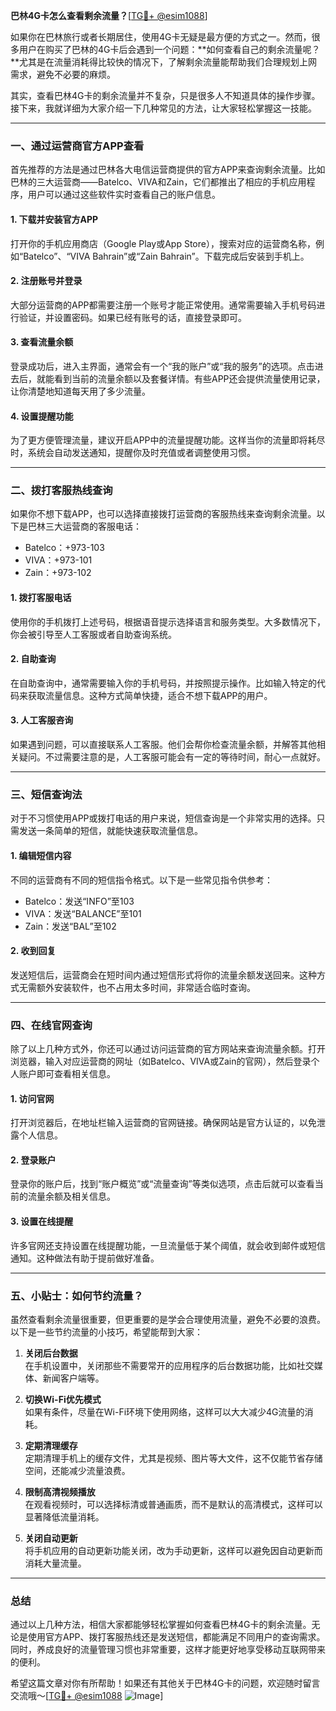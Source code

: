 **巴林4G卡怎么查看剩余流量？**[[TG💪+ @esim1088](https://t.me/s/esim1088)]

如果你在巴林旅行或者长期居住，使用4G卡无疑是最方便的方式之一。然而，很多用户在购买了巴林的4G卡后会遇到一个问题：**如何查看自己的剩余流量呢？**尤其是在流量消耗得比较快的情况下，了解剩余流量能帮助我们合理规划上网需求，避免不必要的麻烦。

其实，查看巴林4G卡的剩余流量并不复杂，只是很多人不知道具体的操作步骤。接下来，我就详细为大家介绍一下几种常见的方法，让大家轻松掌握这一技能。

---

### **一、通过运营商官方APP查看**

首先推荐的方法是通过巴林各大电信运营商提供的官方APP来查询剩余流量。比如巴林的三大运营商——Batelco、VIVA和Zain，它们都推出了相应的手机应用程序，用户可以通过这些软件实时查看自己的账户信息。

#### **1. 下载并安装官方APP**
打开你的手机应用商店（Google Play或App Store），搜索对应的运营商名称，例如“Batelco”、“VIVA Bahrain”或“Zain Bahrain”。下载完成后安装到手机上。

#### **2. 注册账号并登录**
大部分运营商的APP都需要注册一个账号才能正常使用。通常需要输入手机号码进行验证，并设置密码。如果已经有账号的话，直接登录即可。

#### **3. 查看流量余额**
登录成功后，进入主界面，通常会有一个“我的账户”或“我的服务”的选项。点击进去后，就能看到当前的流量余额以及套餐详情。有些APP还会提供流量使用记录，让你清楚地知道每天用了多少流量。

#### **4. 设置提醒功能**
为了更方便管理流量，建议开启APP中的流量提醒功能。这样当你的流量即将耗尽时，系统会自动发送通知，提醒你及时充值或者调整使用习惯。

---

### **二、拨打客服热线查询**

如果你不想下载APP，也可以选择直接拨打运营商的客服热线来查询剩余流量。以下是巴林三大运营商的客服电话：

- Batelco：+973-103  
- VIVA：+973-101  
- Zain：+973-102  

#### **1. 拨打客服电话**
使用你的手机拨打上述号码，根据语音提示选择语言和服务类型。大多数情况下，你会被引导至人工客服或者自助查询系统。

#### **2. 自助查询**
在自助查询中，通常需要输入你的手机号码，并按照提示操作。比如输入特定的代码来获取流量信息。这种方式简单快捷，适合不想下载APP的用户。

#### **3. 人工客服咨询**
如果遇到问题，可以直接联系人工客服。他们会帮你检查流量余额，并解答其他相关疑问。不过需要注意的是，人工客服可能会有一定的等待时间，耐心一点就好。

---

### **三、短信查询法**

对于不习惯使用APP或拨打电话的用户来说，短信查询是一个非常实用的选择。只需发送一条简单的短信，就能快速获取流量信息。

#### **1. 编辑短信内容**
不同的运营商有不同的短信指令格式。以下是一些常见指令供参考：
- Batelco：发送“INFO”至103  
- VIVA：发送“BALANCE”至101  
- Zain：发送“BAL”至102  

#### **2. 收到回复**
发送短信后，运营商会在短时间内通过短信形式将你的流量余额发送回来。这种方式无需额外安装软件，也不占用太多时间，非常适合临时查询。

---

### **四、在线官网查询**

除了以上几种方式外，你还可以通过访问运营商的官方网站来查询流量余额。打开浏览器，输入对应运营商的网址（如Batelco、VIVA或Zain的官网），然后登录个人账户即可查看相关信息。

#### **1. 访问官网**
打开浏览器后，在地址栏输入运营商的官网链接。确保网站是官方认证的，以免泄露个人信息。

#### **2. 登录账户**
登录你的账户后，找到“账户概览”或“流量查询”等类似选项，点击后就可以查看当前的流量余额及相关信息。

#### **3. 设置在线提醒**
许多官网还支持设置在线提醒功能，一旦流量低于某个阈值，就会收到邮件或短信通知。这种做法有助于提前做好准备。

---

### **五、小贴士：如何节约流量？**

虽然查看剩余流量很重要，但更重要的是学会合理使用流量，避免不必要的浪费。以下是一些节约流量的小技巧，希望能帮到大家：

1. **关闭后台数据**  
   在手机设置中，关闭那些不需要常开的应用程序的后台数据功能，比如社交媒体、新闻客户端等。

2. **切换Wi-Fi优先模式**  
   如果有条件，尽量在Wi-Fi环境下使用网络，这样可以大大减少4G流量的消耗。

3. **定期清理缓存**  
   定期清理手机上的缓存文件，尤其是视频、图片等大文件，这不仅能节省存储空间，还能减少流量浪费。

4. **限制高清视频播放**  
   在观看视频时，可以选择标清或普通画质，而不是默认的高清模式，这样可以显著降低流量消耗。

5. **关闭自动更新**  
   将手机应用的自动更新功能关闭，改为手动更新，这样可以避免因自动更新而消耗大量流量。

---

### **总结**

通过以上几种方法，相信大家都能够轻松掌握如何查看巴林4G卡的剩余流量。无论是使用官方APP、拨打客服热线还是发送短信，都能满足不同用户的查询需求。同时，养成良好的流量管理习惯也非常重要，这样才能更好地享受移动互联网带来的便利。

希望这篇文章对你有所帮助！如果还有其他关于巴林4G卡的问题，欢迎随时留言交流哦～[[TG💪+ @esim1088](https://t.me/s/esim1088) ![Image](https://i.postimg.cc/4NQfJmqS/Snipaste-2025-05-13-00-14-12.png)]